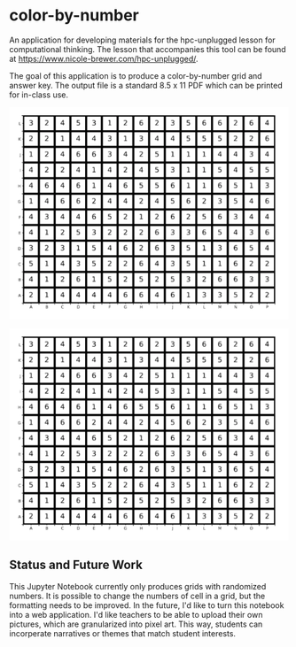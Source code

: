 # color-by-number

An application for developing materials for the hpc-unplugged lesson for computational thinking. The lesson that accompanies this tool can be found at https://www.nicole-brewer.com/hpc-unplugged/.

The goal of this application is to produce a color-by-number grid and answer key. The output file is a standard 8.5 x 11 PDF which can be printed for in-class use.

![Color by number grid](color_by_number.png?raw=true "Color by number")

![Answer key](color_by_number.png?raw=true "Answer keyr")

## Status and Future Work

This Jupyter Notebook currently only produces grids with randomized numbers. It is possible to change the numbers of cell in a grid, but the formatting needs to be improved. In the future, I'd like to turn this notebook into a web application. I'd like teachers to be able to upload their own pictures, which are granularized into pixel art. This way, students can incorperate narratives or themes that match student interests. 